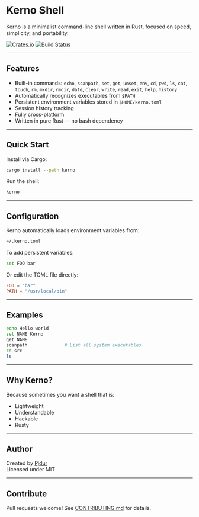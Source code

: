 # Kerno Shell

Kerno is a minimalist command-line shell written in Rust, focused on speed, simplicity, and portability.

[![Crates.io](https://img.shields.io/crates/v/kerno.svg)](https://crates.io/crates/kerno)
[![Build Status](https://img.shields.io/github/actions/workflow/status/pjdur/kerno/main.yml)](https://github.com/pjdur/kerno/actions)

---

## Features

- Built-in commands: `echo`, `scanpath`, `set`, `get`, `unset`, `env`, `cd`, `pwd`, `ls`, `cat`, `touch`, `rm`, `mkdir`, `rmdir`, `date`, `clear`, `write`, `read`, `exit`, `help`, `history`
- Automatically recognizes executables from `$PATH`
- Persistent environment variables stored in `$HOME/kerno.toml`
- Session history tracking
- Fully cross-platform
- Written in pure Rust — no bash dependency

---

## Quick Start

Install via Cargo:

```bash
cargo install --path kerno
```

Run the shell:

```bash
kerno
```

---

## Configuration

Kerno automatically loads environment variables from:

```bash
~/.kerno.toml
```

To add persistent variables:
```bash
set FOO bar
```

Or edit the TOML file directly:
```toml
FOO = "bar"
PATH = "/usr/local/bin"
```

---

## Examples

```bash
echo Hello world
set NAME Kerno
get NAME
scanpath              # List all system executables
cd src
ls
```

---

## Why Kerno?

Because sometimes you want a shell that is:
- Lightweight
- Understandable
- Hackable
- Rusty

---

## Author

Created by [Pjdur](https://github.com/Pjdur)  
Licensed under MIT

---

## Contribute

Pull requests welcome! See [CONTRIBUTING.md](CONTRIBUTING.md) for details.